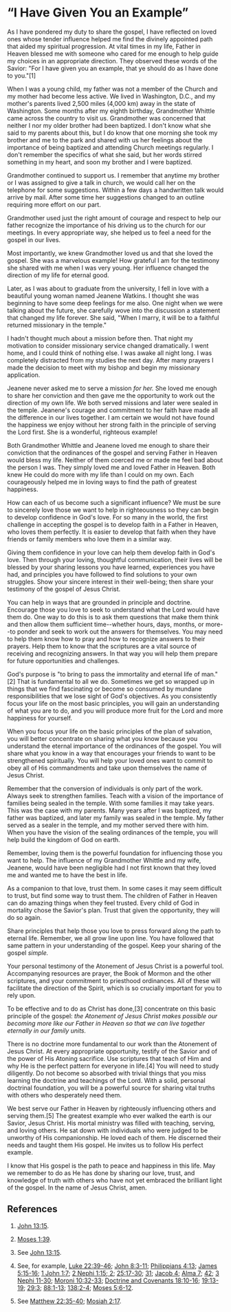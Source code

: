 # “I Have Given You an Example”

As I have pondered my duty to share the gospel, I have reflected on loved ones
whose tender influence helped me find the divinely appointed path that aided
my spiritual progression. At vital times in my life, Father in Heaven blessed
me with someone who cared for me enough to help guide my choices in an
appropriate direction. They observed these words of the Savior: "For I have
given you an example, that ye should do as I have done to you."[1]

When I was a young child, my father was not a member of the Church and my
mother had become less active. We lived in Washington, D.C., and my mother's
parents lived 2,500 miles (4,000 km) away in the state of Washington. Some
months after my eighth birthday, Grandmother Whittle came across the country
to visit us. Grandmother was concerned that neither I nor my older brother had
been baptized. I don't know what she said to my parents about this, but I do
know that one morning she took my brother and me to the park and shared with
us her feelings about the importance of being baptized and attending Church
meetings regularly. I don't remember the specifics of what she said, but her
words stirred something in my heart, and soon my brother and I were baptized.

Grandmother continued to support us. I remember that anytime my brother or I
was assigned to give a talk in church, we would call her on the telephone for
some suggestions. Within a few days a handwritten talk would arrive by mail.
After some time her suggestions changed to an outline requiring more effort on
our part.

Grandmother used just the right amount of courage and respect to help our
father recognize the importance of his driving us to the church for our
meetings. In every appropriate way, she helped us to feel a need for the
gospel in our lives.

Most importantly, we knew Grandmother loved us and that she loved the gospel.
She was a marvelous example! How grateful I am for the testimony she shared
with me when I was very young. Her influence changed the direction of my life
for eternal good.

Later, as I was about to graduate from the university, I fell in love with a
beautiful young woman named Jeanene Watkins. I thought she was beginning to
have some deep feelings for me also. One night when we were talking about the
future, she carefully wove into the discussion a statement that changed my
life forever. She said, "When I marry, it will be to a faithful returned
missionary in the temple."

I hadn't thought much about a mission before then. That night my motivation to
consider missionary service changed dramatically. I went home, and I could
think of nothing else. I was awake all night long. I was completely distracted
from my studies the next day. After many prayers I made the decision to meet
with my bishop and begin my missionary application.

Jeanene never asked me to serve a mission _for her._ She loved me enough to
share her conviction and then gave me the opportunity to work out the
direction of my own life. We both served missions and later were sealed in the
temple. Jeanene's courage and commitment to her faith have made all the
difference in our lives together. I am certain we would not have found the
happiness we enjoy without her strong faith in the principle of serving the
Lord first. She is a wonderful, righteous example!

Both Grandmother Whittle and Jeanene loved me enough to share their conviction
that the ordinances of the gospel and serving Father in Heaven would bless my
life. Neither of them coerced me or made me feel bad about the person I was.
They simply loved me and loved Father in Heaven. Both knew He could do more
with my life than I could on my own. Each courageously helped me in loving
ways to find the path of greatest happiness.

How can each of us become such a significant influence? We must be sure to
sincerely love those we want to help in righteousness so they can begin to
develop confidence in God's love. For so many in the world, the first
challenge in accepting the gospel is to develop faith in a Father in Heaven,
who loves them perfectly. It is easier to develop that faith when they have
friends or family members who love them in a similar way.

Giving them confidence in your love can help them develop faith in God's love.
Then through your loving, thoughtful communication, their lives will be
blessed by your sharing lessons you have learned, experiences you have had,
and principles you have followed to find solutions to your own struggles. Show
your sincere interest in their well-being; then share your testimony of the
gospel of Jesus Christ.

You can help in ways that are grounded in principle and doctrine. Encourage
those you love to seek to understand what the Lord would have them do. One way
to do this is to ask them questions that make them think and then allow them
sufficient time--whether hours, days, months, or more--to ponder and seek to
work out the answers for themselves. You may need to help them know how to
pray and how to recognize answers to their prayers. Help them to know that the
scriptures are a vital source of receiving and recognizing answers. In that
way you will help them prepare for future opportunities and challenges.

God's purpose is "to bring to pass the immortality and eternal life of
man."[2] That is fundamental to all we do. Sometimes we get so wrapped up in
things that we find fascinating or become so consumed by mundane
responsibilities that we lose sight of God's objectives. As you consistently
focus your life on the most basic principles, you will gain an understanding
of what you are to do, and you will produce more fruit for the Lord and more
happiness for yourself.

When you focus your life on the basic principles of the plan of salvation, you
will better concentrate on sharing what you know because you understand the
eternal importance of the ordinances of the gospel. You will share what you
know in a way that encourages your friends to want to be strengthened
spiritually. You will help your loved ones want to commit to obey all of His
commandments and take upon themselves the name of Jesus Christ.

Remember that the conversion of individuals is only part of the work. Always
seek to strengthen families. Teach with a vision of the importance of families
being sealed in the temple. With some families it may take years. This was the
case with my parents. Many years after I was baptized, my father was baptized,
and later my family was sealed in the temple. My father served as a sealer in
the temple, and my mother served there with him. When you have the vision of
the sealing ordinances of the temple, you will help build the kingdom of God
on earth.

Remember, loving them is the powerful foundation for influencing those you
want to help. The influence of my Grandmother Whittle and my wife, Jeanene,
would have been negligible had I not first known that they loved me and wanted
me to have the best in life.

As a companion to that love, trust them. In some cases it may seem difficult
to trust, but find some way to trust them. The children of Father in Heaven
can do amazing things when they feel trusted. Every child of God in mortality
chose the Savior's plan. Trust that given the opportunity, they will do so
again.

Share principles that help those you love to press forward along the path to
eternal life. Remember, we all grow line upon line. You have followed that
same pattern in your understanding of the gospel. Keep your sharing of the
gospel _simple._

Your personal testimony of the Atonement of Jesus Christ is a powerful tool.
Accompanying resources are prayer, the Book of Mormon and the other
scriptures, and your commitment to priesthood ordinances. All of these will
facilitate the direction of the Spirit, which is so crucially important for
you to rely upon.

To be effective and to do as Christ has done,[3] concentrate on this basic
principle of the gospel: _the Atonement of Jesus Christ makes possible our
becoming more like our Father in Heaven so that we can live together eternally
in our family units._

There is no doctrine more fundamental to our work than the Atonement of Jesus
Christ. At every appropriate opportunity, testify of the Savior and of the
power of His Atoning sacrifice. Use scriptures that teach of Him and why He is
the perfect pattern for everyone in life.[4] You will need to study
diligently. Do not become so absorbed with trivial things that you miss
learning the doctrine and teachings of the Lord. With a solid, personal
doctrinal foundation, you will be a powerful source for sharing vital truths
with others who desperately need them.

We best serve our Father in Heaven by righteously influencing others and
serving them.[5] The greatest example who ever walked the earth is our Savior,
Jesus Christ. His mortal ministry was filled with teaching, serving, and
loving others. He sat down with individuals who were judged to be unworthy of
His companionship. He loved each of them. He discerned their needs and taught
them His gospel. He invites us to follow His perfect example.

I know that His gospel is the path to peace and happiness in this life. May we
remember to do as He has done by sharing our love, trust, and knowledge of
truth with others who have not yet embraced the brilliant light of the gospel.
In the name of Jesus Christ, amen.

## References

  1.   [John 13:15](https://www.lds.org/scriptures/nt/john/13.15?lang=eng#14).

  2.   [Moses 1:39](https://www.lds.org/scriptures/pgp/moses/1.39?lang=eng#38).

  3.  See [John 13:15](https://www.lds.org/scriptures/nt/john/13.15?lang=eng#14).

  4.  See, for example, [Luke 22:39-46](https://www.lds.org/scriptures/nt/luke/22.39-46?lang=eng#38); [John 8:3-11](https://www.lds.org/scriptures/nt/john/8.3-11?lang=eng#2); [Philippians 4:13](https://www.lds.org/scriptures/nt/philip/4.13?lang=eng#12); [James 5:15-16](https://www.lds.org/scriptures/nt/james/5.15-16?lang=eng#14); [1 John 1:7](https://www.lds.org/scriptures/nt/1-jn/1.7?lang=eng#6); [2 Nephi 1:15](https://www.lds.org/scriptures/bofm/2-ne/1.15?lang=eng#14);[ 2](https://www.lds.org/scriptures/bofm/2-ne/2?lang=eng); [25:17-30](https://www.lds.org/scriptures/bofm/2-ne/25.17-30?lang=eng#16); [31](https://www.lds.org/scriptures/bofm/2-ne/31?lang=eng); [Jacob 4](https://www.lds.org/scriptures/bofm/jacob/4?lang=eng); [Alma 7](https://www.lds.org/scriptures/bofm/alma/7?lang=eng); [42](https://www.lds.org/scriptures/bofm/alma/42?lang=eng); [3 Nephi 11-30](https://www.lds.org/scriptures/bofm/3-ne/11?lang=eng&span=11-30); [Moroni 10:32-33](https://www.lds.org/scriptures/bofm/moro/10.32-33?lang=eng#31); [Doctrine and Covenants 18:10-16](https://www.lds.org/scriptures/dc-testament/dc/18.10-16?lang=eng#9); [19:13-19](https://www.lds.org/scriptures/dc-testament/dc/19.13-19?lang=eng#12); [29:3](https://www.lds.org/scriptures/dc-testament/dc/29.3?lang=eng#2); [88:1-13](https://www.lds.org/scriptures/dc-testament/dc/88.1-13?lang=eng#0); [138:2-4](https://www.lds.org/scriptures/dc-testament/dc/138.2-4?lang=eng#1); [Moses 5:6-12](https://www.lds.org/scriptures/pgp/moses/5.6-12?lang=eng#5).

  5.  See [Matthew 22:35-40](https://www.lds.org/scriptures/nt/matt/22.35-40?lang=eng#34); [Mosiah 2:17](https://www.lds.org/scriptures/bofm/mosiah/2.17?lang=eng#16).

